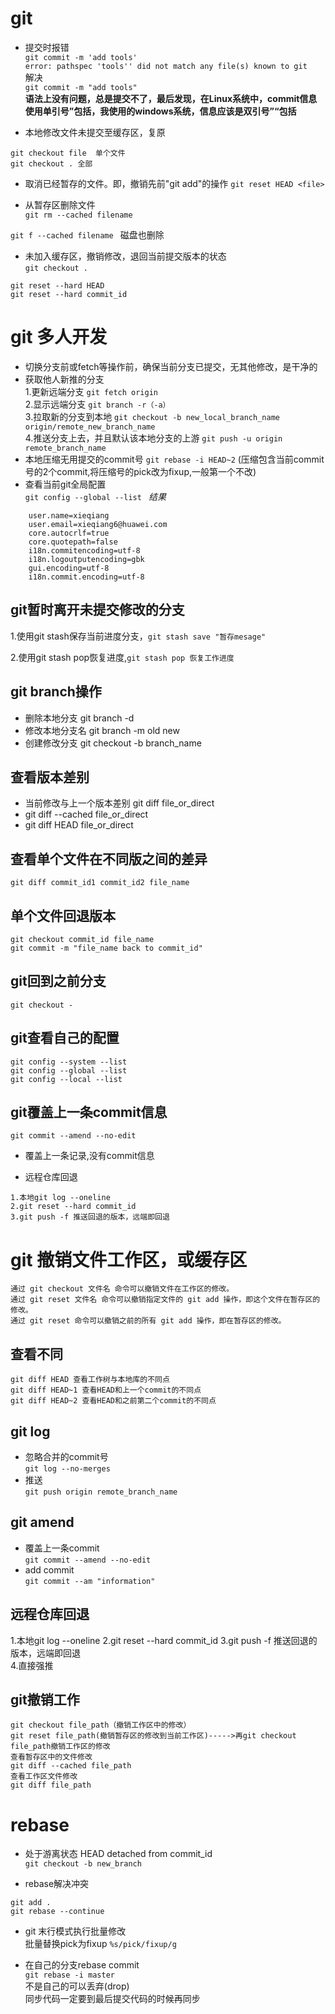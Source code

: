 # git

* 提交时报错  
`git commit -m 'add tools'`  
`error: pathspec 'tools'' did not match any file(s) known to git`  
解决  
`git commit -m "add tools"`  
**语法上没有问题，总是提交不了，最后发现，在Linux系统中，commit信息使用单引号”包括，我使用的windows系统，信息应该是双引号”“包括** 

* 本地修改文件未提交至缓存区，复原  
```  
git checkout file  单个文件
git checkout . 全部  
``` 
* 取消已经暂存的文件。即，撤销先前"git add"的操作
`git reset HEAD <file>`

* 从暂存区删除文件  
`git rm --cached filename`  

`git f --cached filename `  磁盘也删除
* 未加入缓存区，撤销修改，退回当前提交版本的状态  
`git checkout .`
```  
git reset --hard HEAD
git reset --hard commit_id
```  
# git 多人开发  
* 切换分支前或fetch等操作前，确保当前分支已提交，无其他修改，是干净的
* 获取他人新推的分支  
1.更新远端分支 `git fetch origin`  
2.显示远端分支 `git branch -r（-a）`  
3.拉取新的分支到本地 `git checkout -b new_local_branch_name origin/remote_new_branch_name`  
4.推送分支上去，并且默认该本地分支的上游 `git push -u origin remote_branch_name`  
* 本地压缩无用提交的commit号 `git rebase -i HEAD~2` (压缩包含当前commit号的2个commit,将压缩号的pick改为fixup,一般第一个不改)  
* 查看当前git全局配置  
`git config --global --list `
*结果*
```
	user.name=xieqiang
	user.email=xieqiang6@huawei.com
	core.autocrlf=true
	core.quotepath=false
	i18n.commitencoding=utf-8
	i18n.logoutputencoding=gbk
	gui.encoding=utf-8
	i18n.commit.encoding=utf-8
```
## git暂时离开未提交修改的分支  
1.使用git stash保存当前进度分支，`git stash save "暂存mesage"`  

2.使用git stash pop恢复进度,`git stash pop 恢复工作进度`  

## git branch操作  
* 删除本地分支 git branch -d <BranchName>  
* 修改本地分支名 git branch -m old new  
* 创建修改分支  git checkout -b branch_name  
	
## 查看版本差别  
* 当前修改与上一个版本差别 git diff file_or_direct  
* git diff --cached file_or_direct  
* git diff HEAD file_or_direct

## 查看单个文件在不同版之间的差异  
`git diff commit_id1 commit_id2 file_name`

## 单个文件回退版本  
```  
git checkout commit_id file_name  
git commit -m "file_name back to commit_id"
```  
## git回到之前分支  
```
git checkout -
```
## git查看自己的配置  
```  
git config --system --list  
git config --global --list
git config --local --list
```

## git覆盖上一条commit信息  
`git commit --amend --no-edit`
* 覆盖上一条记录,没有commit信息  

* 远程仓库回退  
```  
1.本地git log --oneline
2.git reset --hard commit_id
3.git push -f 推送回退的版本，远端即回退
```
# git 撤销文件工作区，或缓存区  
```  
通过 git checkout 文件名 命令可以撤销文件在工作区的修改。 
通过 git reset 文件名 命令可以撤销指定文件的 git add 操作，即这个文件在暂存区的修改。 
通过 git reset 命令可以撤销之前的所有 git add 操作，即在暂存区的修改。
```  
## 查看不同  
```  
git diff HEAD 查看工作树与本地库的不同点  
git diff HEAD~1 查看HEAD和上一个commit的不同点  
git diff HEAD~2 查看HEAD和之前第二个commit的不同点
```

## git log
* 忽略合并的commit号  
`git log --no-merges`
* 推送  
`git push origin remote_branch_name`

## git amend  
* 覆盖上一条commit  
`git commit --amend --no-edit`  
* add commit  
`git commit --am "information"`  

## 远程仓库回退  
1.本地git log --oneline
2.git reset --hard commit_id
3.git push -f 推送回退的版本，远端即回退  
4.直接强推  

## git撤销工作  
```  
git checkout file_path（撤销工作区中的修改）
git reset file_path(撤销暂存区的修改到当前工作区)----->再git checkout file_path撤销工作区的修改
查看暂存区中的文件修改
git diff --cached file_path
查看工作区文件修改
git diff file_path
```  

# rebase  
* 处于游离状态 HEAD detached from commit_id  
`git checkout -b new_branch`  

* rebase解决冲突  
```  
git add .
git rebase --continue
```  

* git 末行模式执行批量修改  
批量替换pick为fixup
`%s/pick/fixup/g`  

* 在自己的分支rebase commit  
`git rebase -i master`  
不是自己的可以丢弃(drop)  
同步代码一定要到最后提交代码的时候再同步  




